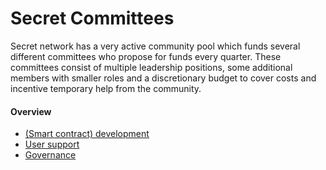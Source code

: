 # Secret Committees

Secret network has a very active community pool which funds several different committees who propose for funds every quarter. These committees consist of multiple leadership positions, some additional members with smaller roles and a discretionary budget to cover costs and incentive temporary help from the community.&#x20;

#### Overview

* [(Smart contract) development](development.md)
* [User support](support.md)
* [Governance](governance.md)
